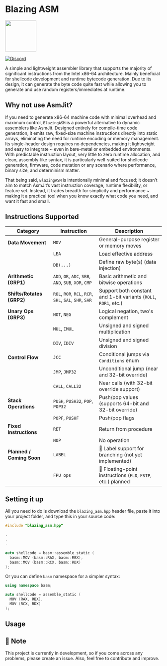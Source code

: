 # Blazing ASM
<img src="https://github.com/user-attachments/assets/562c7058-7e2e-40ff-be93-7a3b57d940cb" width="100" />


[![Discord](https://img.shields.io/badge/chat-on%20Discord-green.svg)](https://discord.gg/GdYanwSCwm)

A simple and lightweight assembler library that supports the majority of significant instructions from the Intel x86-64 architecture. Mainly beneficial for shellcode development and runtime bytecode generation. Due to its design, it can generate the byte code quite fast while allowing you to generate and use random registers/immediates at runtime.

## Why not use AsmJit?

If you need to generate x86-64 machine code with minimal overhead and maximum control, `BlazingASM` is a powerful alternative to dynamic assemblers like AsmJit. Designed entirely for compile-time code generation, it emits raw, fixed-size machine instructions directly into static arrays, eliminating the need for runtime encoding or memory management. Its single-header design requires no dependencies, making it lightweight and easy to integrate ~ even in bare-metal or embedded environments. With predictable instruction layout, very little to zero runtime allocation, and clean, assembly-like syntax, it is particularly well-suited for shellcode generation, firmware, code mutation or any scenario where performance, binary size, and determinism matter.

That being said, `BlazingASM` is intentionally minimal and focused; it doesn’t aim to match AsmJit’s vast instruction coverage, runtime flexibility, or feature set. Instead, it trades breadth for simplicity and performance ~ making it a practical tool when you know exactly what code you need, and want it fast and small.

## Instructions Supported

| **Category**              | **Instruction**                                        | **Description**                                                    |
| ------------------------- | ------------------------------------------------------ | ------------------------------------------------------------------ |
| **Data Movement**         | `MOV`                                                  | General-purpose register or memory moves                           |
|                           | `LEA`                                                  | Load effective address                                             |
|                           | `DB(...)`                                              | Define raw byte(s) (data injection)                                |
| **Arithmetic (GRP1)**     | `ADD`, `OR`, `ADC`, `SBB`, `AND`, `SUB`, `XOR`, `CMP`  | Basic arithmetic and bitwise operations                            |
| **Shifts/Rotates (GRP2)** | `ROL`, `ROR`, `RCL`, `RCR`, `SHL`, `SAL`, `SHR`, `SAR` | Support both constant and 1-bit variants (`ROL1`, `ROR1`, etc.)    |
| **Unary Ops (GRP3)**      | `NOT`, `NEG`                                           | Logical negation, two's complement                                 |
|                           | `MUL`, `IMUL`                                          | Unsigned and signed multiplication                                 |
|                           | `DIV`, `IDIV`                                          | Unsigned and signed division                                       |
| **Control Flow**          | `JCC`                                                  | Conditional jumps via `Conditions` enum                            |
|                           | `JMP`, `JMP32`                                         | Unconditional jump (near and 32-bit override)                      |
|                           | `CALL`, `CALL32`                                       | Near calls (with 32-bit override support)                          |
| **Stack Operations**      | `PUSH`, `PUSH32`, `POP`, `POP32`                       | Push/pop values (supports 64-bit and 32-bit override)              |
|                           | `POPF`, `PUSHF`                                        | Push/pop flags                                                     |
| **Fixed Instructions**    | `RET`                                                  | Return from procedure                                              |
|                           | `NOP`                                                  | No operation                                                       |
| **Planned / Coming Soon** | `LABEL`                                                | 🚧 Label support for branching (not yet implemented)               |
|                           | `FPU ops`                                              | 🚧 Floating-point instructions (`FLD`, `FSTP`, etc.) planned       |

## Setting it up

All you need to do is download the `blazing_asm.hpp` header file, paste it into your project folder, and type this in your source code:

```cpp
#include "blazing_asm.hpp"

.
.
.

auto shellcode = basm::assemble_static (
  basm::MOV (basm::RAX, basm::RBX),
  basm::MOV (basm::RCX, basm::RDX)
);
```

Or you can define `basm` namespace for a simpler syntax:

```cpp
using namespace basm;

auto shellcode = assemble_static (
  MOV (RAX, RBX),
  MOV (RCX, RDX)
);
```

## Usage



## 🚧 Note

This project is currently in development, so if you come across any problems, please create an issue. Also, feel free to contribute and improve.
